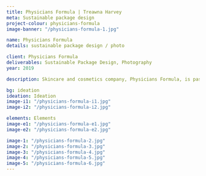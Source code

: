 ```yaml
---
title: Physicians Formula | Treawna Harvey
meta: Sustainable package design
project-colour: physicians-formula
image-banner: "/physicians-formula-1.jpg"

name: Physicians Formula
details: sustainable package design / photo

client: Physicians Formula
deliverables: Sustainable Package Design, Photography
year: 2019

description: Skincare and cosmetics company, Physicians Formula, is passionate about healthy beauty and focuses on gentle ingredients for the skin. Although they have begun using environmentally friendly materials, some of their packaging contains single-use plastics. <br><br>This redesign concept for a charcoal cleansing stick aims to make use of biodegradable, eco-friendly materials in lieu of plastic and incorporates imagery that highlights the natural ingredients used in this product while reinforcing the concept of healthy beauty central to the brand.

bg: ideation
ideation: Ideation
image-i1: "/physicians-formula-i1.jpg"
image-i2: "/physicians-formula-i2.jpg"

elements: Elements
image-e1: "/physicians-formula-e1.jpg"
image-e2: "/physicians-formula-e2.jpg"

image-1: "/physicians-formula-2.jpg"
image-2: "/physicians-formula-3.jpg"
image-3: "/physicians-formula-4.jpg"
image-4: "/physicians-formula-5.jpg"
image-5: "/physicians-formula-6.jpg"
---
```

